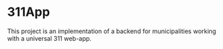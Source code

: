 # 311App
This project is an implementation of a backend for municipalities working with a universal 311 web-app.
